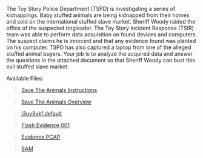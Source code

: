 The Toy Story Police Department (TSPD) is investigating a series of kidnappings.  Baby stuffed animals are being kidnapped from their   homes and sold on the international stuffed slave market. Sheriff Woody raided the office of the suspected ringleader.  The Toy Story   Incident Response (TSIR) team was able to perform data acquisition on found devices and computers. The suspect claims he is innocent   and that any evidence found was planted on his computer.   TSPD has also captured a laptop from one of the alleged stuffed animal   buyers.  Your job is to analyze the acquired data and answer the questions in the attached document so that Sheriff Woody can bust  this evil stuffed slave market. 


Available Files:

> [Save The Animals Instructions](https://pivotproject.org/challenges/download/10_72d1f70eff73b184ecd87b1e940f7ad4)

> [Save The Animals Overview](https://pivotproject.org/challenges/download/11_301f73a0682b18a73cd9c9053a1625fe)

> [j3uv3vkf.default](https://pivotproject.org/challenges/download/12_9af3010c9373e9cdac317ebe2142d8ce)

> [Flash Evidence 001](https://pivotproject.org/challenges/download/15_1147163a17106775281d3cee98fdbc73)

> [Evidence PCAP](https://pivotproject.org/challenges/download/19_27b825c5956fb7f9e87bc8ed62385c78)

> [SAM](https://pivotproject.org/challenges/download/26_862560a998b70520d8f4b45b707fbf7e)
